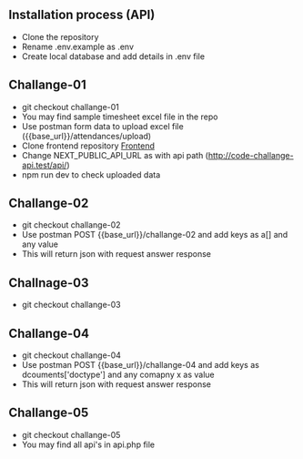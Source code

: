 ## Installation process (API)
- Clone the repository
- Rename .env.example as .env
- Create local database and add details in .env file

## Challange-01

- git checkout challange-01
- You may find sample timesheet excel file in the repo
- Use postman form data to upload excel file ({{base_url}}/attendances/upload)
- Clone frontend repository <a target="_blank" href="https://github.com/mhmaarafath/code-challange">Frontend</a>
- Change NEXT_PUBLIC_API_URL as with api path (http://code-challange-api.test/api/)
- npm run dev to check uploaded data

## Challange-02

- git checkout challange-02
- Use postman POST {{base_url}}/challange-02 and add keys as a[] and any value
- This will return json with request answer response

## Challnage-03

- git checkout challange-03

## Challange-04

- git checkout challange-04
- Use postman POST {{base_url}}/challange-04 and add keys as dcouments['doctype'] and any comapny x as value
- This will return json with request answer response

## Challange-05

- git checkout challange-05
- You may find all api's in api.php file
